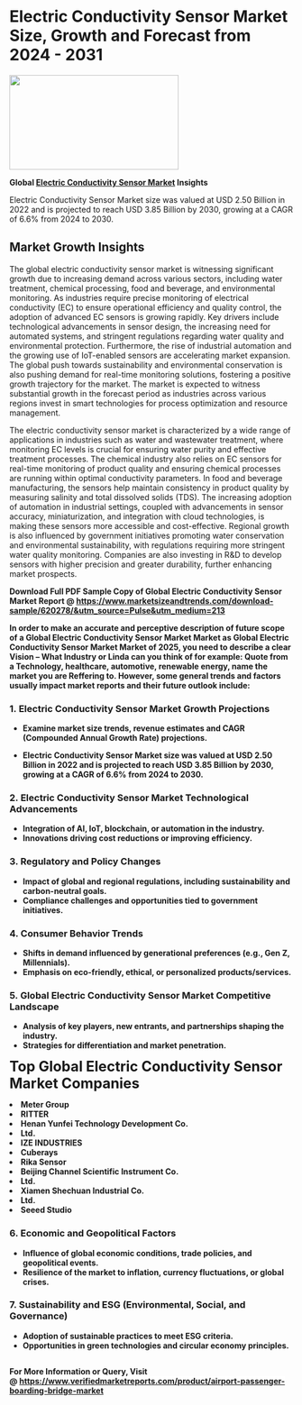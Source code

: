 <H1>Electric Conductivity Sensor Market Size, Growth and Forecast from 2024 - 2031</H1><img class="aligncenter size-medium wp-image-584254" src="https://thirdeyenews.in/wp-content/uploads/2024/09/Global-Market-Research-300x168.jpeg" alt="" width="300" height="168" /><p><strong>Global&nbsp;<a href="https://www.marketsizeandtrends.com/download-sample/620278/&amp;utm_source=Pulse&amp;utm_medium=213">Electric Conductivity Sensor Market</a> Insights</strong></p><p>Electric Conductivity Sensor Market size was valued at USD 2.50 Billion in 2022 and is projected to reach USD 3.85 Billion by 2030, growing at a CAGR of 6.6% from 2024 to 2030.</p><p><h2>Market Growth Insights</h2> <p>The global electric conductivity sensor market is witnessing significant growth due to increasing demand across various sectors, including water treatment, chemical processing, food and beverage, and environmental monitoring. As industries require precise monitoring of electrical conductivity (EC) to ensure operational efficiency and quality control, the adoption of advanced EC sensors is growing rapidly. Key drivers include technological advancements in sensor design, the increasing need for automated systems, and stringent regulations regarding water quality and environmental protection. Furthermore, the rise of industrial automation and the growing use of IoT-enabled sensors are accelerating market expansion. The global push towards sustainability and environmental conservation is also pushing demand for real-time monitoring solutions, fostering a positive growth trajectory for the market. The market is expected to witness substantial growth in the forecast period as industries across various regions invest in smart technologies for process optimization and resource management. <br><b></b> </p> <p>The electric conductivity sensor market is characterized by a wide range of applications in industries such as water and wastewater treatment, where monitoring EC levels is crucial for ensuring water purity and effective treatment processes. The chemical industry also relies on EC sensors for real-time monitoring of product quality and ensuring chemical processes are running within optimal conductivity parameters. In food and beverage manufacturing, the sensors help maintain consistency in product quality by measuring salinity and total dissolved solids (TDS). The increasing adoption of automation in industrial settings, coupled with advancements in sensor accuracy, miniaturization, and integration with cloud technologies, is making these sensors more accessible and cost-effective. Regional growth is also influenced by government initiatives promoting water conservation and environmental sustainability, with regulations requiring more stringent water quality monitoring. Companies are also investing in R&D to develop sensors with higher precision and greater durability, further enhancing market prospects. <br><b></p><p><span class=""><strong>Download Full PDF Sample Copy of Global Electric Conductivity Sensor Market Report</strong> @ <a href="https://www.marketsizeandtrends.com/download-sample/620278/&amp;utm_source=Pulse&amp;utm_medium=213" target="_blank">https://www.marketsizeandtrends.com/download-sample/620278/&amp;utm_source=Pulse&amp;utm_medium=213</a></span></p><p>In order to make an accurate and perceptive description of future scope of a Global&nbsp;Electric Conductivity Sensor Market Market as Global&nbsp;Electric Conductivity Sensor Market Market of 2025, you need to describe a clear Vision &ndash; What Industry or Linda can you think of for example: Quote from a Technology, healthcare, automotive, renewable energy, name the market you are Reffering to. However, some general trends and factors usually impact market reports and their future outlook include:</p><h3>1.&nbsp;<strong>Electric Conductivity Sensor Market Growth Projections</strong></h3><ul><li>Examine market size trends, revenue estimates and CAGR (Compounded Annual Growth Rate) projections.</li><li><p>Electric Conductivity Sensor Market size was valued at USD 2.50 Billion in 2022 and is projected to reach USD 3.85 Billion by 2030, growing at a CAGR of 6.6% from 2024 to 2030.</p></li></ul><h3>2.&nbsp;<strong>Electric Conductivity Sensor Market Technological Advancements</strong></h3><ul><li>Integration of AI, IoT, blockchain, or automation in the industry.</li><li>Innovations driving cost reductions or improving efficiency.</li></ul><h3>3.&nbsp;<strong>Regulatory and Policy Changes</strong></h3><ul><li>Impact of global and regional regulations, including sustainability and carbon-neutral goals.</li><li>Compliance challenges and opportunities tied to government initiatives.</li></ul><h3>4.&nbsp;<strong>Consumer Behavior Trends</strong></h3><ul><li>Shifts in demand influenced by generational preferences (e.g., Gen Z, Millennials).</li><li>Emphasis on eco-friendly, ethical, or personalized products/services.</li></ul><h3>5.&nbsp;<strong>Global Electric Conductivity Sensor Market Competitive Landscape</strong></h3><ul><li>Analysis of key players, new entrants, and partnerships shaping the industry.</li><li>Strategies for differentiation and market penetration.</li></ul><p data-pm-slice="1 1 []"><span style="color: inherit; font-family: inherit; font-size: 25px;">Top Global Electric Conductivity Sensor Market Companies</span></p><div class="" data-test-id=""><p><li>Meter Group</li><li> RITTER</li><li> Henan Yunfei Technology Development Co.</li><li> Ltd.</li><li> IZE INDUSTRIES</li><li> Cuberays</li><li> Rika Sensor</li><li> Beijing Channel Scientific Instrument Co.</li><li> Ltd.</li><li> Xiamen Shechuan Industrial Co.</li><li> Ltd.</li><li> Seeed Studio</li></p></div><h3>6.&nbsp;<strong>Economic and Geopolitical Factors</strong></h3><ul><li>Influence of global economic conditions, trade policies, and geopolitical events.</li><li>Resilience of the market to inflation, currency fluctuations, or global crises.</li></ul><h3>7.&nbsp;<strong>Sustainability and ESG (Environmental, Social, and Governance)</strong></h3><ul><li>Adoption of sustainable practices to meet ESG criteria.</li><li>Opportunities in green technologies and circular economy principles.</li></ul><h2><strong style="font-size: 14px;">For More Information or Query, Visit @&nbsp;</strong><a style="background-color: #ffffff; font-size: 14px;" href="https://www.marketsizeandtrends.com/report/electric-conductivity-sensor-market/" target="_blank">https://www.verifiedmarketreports.com/product/airport-passenger-boarding-bridge-market</a></h2>
